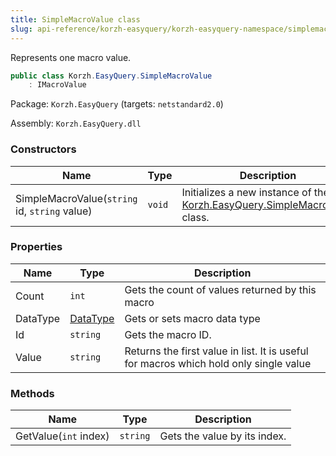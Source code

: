 ```yaml
---
title: SimpleMacroValue class
slug: api-reference/korzh-easyquery/korzh-easyquery-namespace/simplemacrovalue-class
---
```

Represents one macro value.
```csharp
public class Korzh.EasyQuery.SimpleMacroValue
    : IMacroValue

```
Package: `Korzh.EasyQuery` (targets: `netstandard2.0`)

Assembly: `Korzh.EasyQuery.dll`

### Constructors

| Name | Type | Description | 
| --- | --- | --- | 
| SimpleMacroValue(`string` id, `string` value) | `void` | Initializes a new instance of the [Korzh.EasyQuery.SimpleMacroValue](api-reference/korzh-easyquery/korzh-easyquery-namespace/simplemacrovalue-class) class. | 


### Properties

| Name | Type | Description | 
| --- | --- | --- | 
| Count | `int` | Gets the count of values returned by this macro | 
| DataType | [DataType](api-reference/easydata-core/easydata-namespace/datatype-enum) | Gets or sets macro data type | 
| Id | `string` | Gets the macro ID. | 
| Value | `string` | Returns the first value in list.  It is useful for macros which hold only single value | 


### Methods

| Name | Type | Description | 
| --- | --- | --- | 
| GetValue(`int` index) | `string` | Gets the value by its index. |
